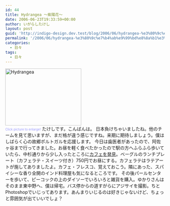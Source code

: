```yaml
---
id: 44
title: Hydrangea 〜紫陽花〜
date: 2006-06-23T19:33:59+00:00
author: いがらしたけし
layout: post
guid: 'http://indigo-design.dev.test/blog/2006/06/hydrangea-%e3%80%9c%e7%b4%ab%e9%99%bd%e8%8a%b1%e3%80%9c/'
permalink: '/2006/06/hydrangea-%e3%80%9c%e7%b4%ab%e9%99%bd%e8%8a%b1%e3%80%9c/'
categories:
  - 日々
tags:
  - 日々
---
```

<a href="http://www.flickr.com/photos/takeshi81/173157528/" title="Photo Sharing"><img src="http://static.flickr.com/59/173157528_eeed208732_m.jpg" width="240" height="180" alt="Hydrangea" border="0" /></a><br /><span style="font-size:x-small;color:#9999FF">Click picture to enlarge!</span>
たけしです。こんばんは。
日本負けちゃいましたね。他のチームを見て思いますが、まだ格が違う感じですね。来期に期待しましょう。僕はしばらく心の故郷ポルトガルを応援します。
今日は歯医者があったので、阿佐ヶ谷まで行ってきました。お昼を軽く食べたかったので駅の方へふらふら歩いていたら、中杉通りから少し入ったところに<a href="http://machi.goo.ne.jp/special/051101/asagaya.asp" target="_blank">カフェを発見</a>。ベーグルのランチプレート（カフェラテ・スイーツ付き）750円でお昼にする。カフェラテはラテアートが施してありましたよ。カフェ・フレスコ、覚えておこう。隣にあった、スパイシーな香り全開のインド料理屋も気になるところです。
その後パールセンターを歩いて、ピーコックの上のダイソーでいろいろと雑貨を購入。ゆかりさんはそのまま東中野へ、僕は帰宅。バス停からの道すがらにアジサイを撮影。ちとPhotoshopでいじってあります。あんまりいじるのは好きじゃないけど、ちょっと雰囲気が出ていいでしょ？